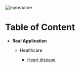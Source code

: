 ![myreadme](https://user-images.githubusercontent.com/70707092/95544092-d0b72880-09bf-11eb-90f7-bdca493307f7.png)

# Table of Content

- **Real Application**

    - Healthcare

         - [Heart disease](https://github.com/mareksturek/real-application/blob/main/healthcare_heart_disease.ipynb)

